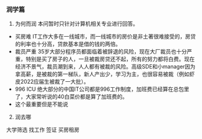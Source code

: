 ### 润学篇

1. 为何而润
本问暂时只针对计算机相关专业进行回答。
- 买房难
IT工作大多在一线城市，而一线城市的房价是非土著很难接受的，房贷的利率也十分高，贷款基本是借的钱的两倍。
- 裁员严重
35岁大部分程序员都面临着被辞退的风险，现在大厂裁员也十分严重，特别是买了房子的人，一旦被裁房贷还不起，所有的努力都将白费。现在经济不景气，裁员潮到来，人人都有被裁的风险。高级SDE和小manager因为拿高薪，是被裁的第一梯队，新人产出少，学习为主，也很容易被裁（例如虾皮2022应届生被裁了一大批）。
- 996 ICU
绝大部分的中国IT公司都是996工作制度，加班费已经算在总包里了，大家常听说的40白菜价都是算了加班费的。
- 这个最重要但是不能说

2. 润去哪

 大学筛选
 找工作
 签证
 买房租房
